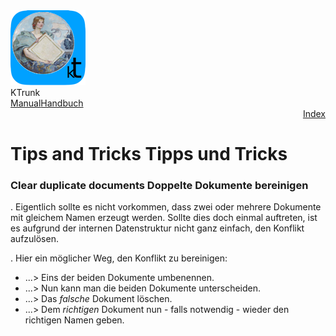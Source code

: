 <div class="logoRow">
  <div class="logoColumn logoColumnLeft">
    <img src="./../logo120.png">
  </div>
  <div class="logoColumn logoColumnRight">
    <div class="vCentered">
      <div class="logoTitle">KTrunk</div>
      <div class="logoTitle"><a href="./../Manual.html"><span class="en">Manual</span><span class="de">Handbuch</span></a></div>
      <div class="logoDescription" style="text-align: right;"><a href="Index.html">Index</a></div>
    </div>
  </div>
</div>
<h1>
  <span class="en">Tips and Tricks</span>
  <span class="de">Tipps und Tricks</span>
</h1>
<h3>
  <span class="en">Clear duplicate documents</span>
  <span class="de">Doppelte Dokumente bereinigen</span>
</h3>
<p>
  <span class="en">.</span>
  <span class="de">Eigentlich sollte es nicht vorkommen, dass zwei oder mehrere Dokumente mit gleichem Namen erzeugt werden. Sollte dies doch einmal auftreten, ist es aufgrund der internen Datenstruktur nicht ganz einfach, den Konflikt aufzulösen.</span>
</p>
<p>
  <span class="en">.</span>
  <span class="de">Hier ein möglicher Weg, den Konflikt zu bereinigen:</span>
</p>
<ul>
  <li>
    <span class="en">...></span>
    <span class="de">Eins der beiden Dokumente umbenennen.</b></span>
  </li>
  <li>
    <span class="en">...></span>
    <span class="de">Nun kann man die beiden Dokumente unterscheiden.</b></span>
  </li>
  <li>
    <span class="en">...></span>
  <span class="de">Das <em>falsche</em> Dokument löschen.</b></span>
  </li>
  <li>
    <span class="en">...></span>
  <span class="de">Dem <em>richtigen</em> Dokument nun - falls notwendig - wieder den richtigen Namen geben.</b></span>
  </li>
</ul>
